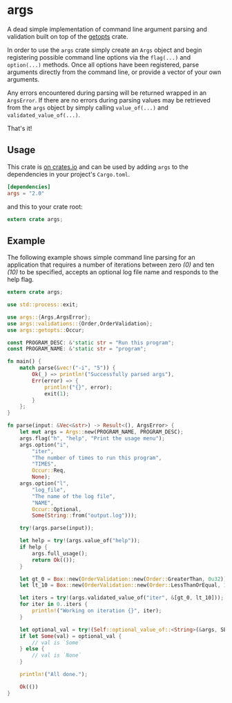 # args

A dead simple implementation of command line argument parsing and validation
built on top of the [getopts](https://crates.io/crates/getopts) crate.

In order to use the `args` crate simply create an `Args` object and begin
registering possible command line options via the `flag(...)` and `option(...)`
methods. Once all options have been registered, parse arguments directly from the
command line, or provide a vector of your own arguments.

Any errors encountered during parsing will be returned wrapped in an `ArgsError`.
If there are no errors during parsing values may be retrieved from the `args`
object by simply calling `value_of(...)` and `validated_value_of(...)`.

That's it!

## Usage

This crate is [on crates.io](https://crates.io/crates/args) and can be
used by adding `args` to the dependencies in your project's `Cargo.toml`.

```toml
[dependencies]
args = "2.0"
```

and this to your crate root:

```rust
extern crate args;
```

## Example

The following example shows simple command line parsing for an application that
requires a number of iterations between zero *(0)* and ten *(10)* to be specified,
accepts an optional log file name and responds to the help flag.

```rust
extern crate args;

use std::process::exit;

use args::{Args,ArgsError};
use args::validations::{Order,OrderValidation};
use args::getopts::Occur;

const PROGRAM_DESC: &'static str = "Run this program";
const PROGRAM_NAME: &'static str = "program";

fn main() {
    match parse(&vec!("-i", "5")) {
        Ok(_) => println!("Successfully parsed args"),
        Err(error) => {
            println!("{}", error);
            exit(1);
        }
    };
}

fn parse(input: &Vec<&str>) -> Result<(), ArgsError> {
    let mut args = Args::new(PROGRAM_NAME, PROGRAM_DESC);
    args.flag("h", "help", "Print the usage menu");
    args.option("i",
        "iter",
        "The number of times to run this program",
        "TIMES",
        Occur::Req,
        None);
    args.option("l",
        "log_file",
        "The name of the log file",
        "NAME",
        Occur::Optional,
        Some(String::from("output.log")));

    try!(args.parse(input));

    let help = try!(args.value_of("help"));
    if help {
        args.full_usage();
        return Ok(());
    }

    let gt_0 = Box::new(OrderValidation::new(Order::GreaterThan, 0u32));
    let lt_10 = Box::new(OrderValidation::new(Order::LessThanOrEqual, 10u32));

    let iters = try!(args.validated_value_of("iter", &[gt_0, lt_10]));
    for iter in 0..iters {
        println!("Working on iteration {}", iter);
    }

    let optional_val = try!(Self::optional_value_of::<String>(&args, SERVICE));
    if let Some(val) = optional_val {
        // val is `Some`
    } else {
        // val is `None`
    }

    println!("All done.");

    Ok(())
}
```

